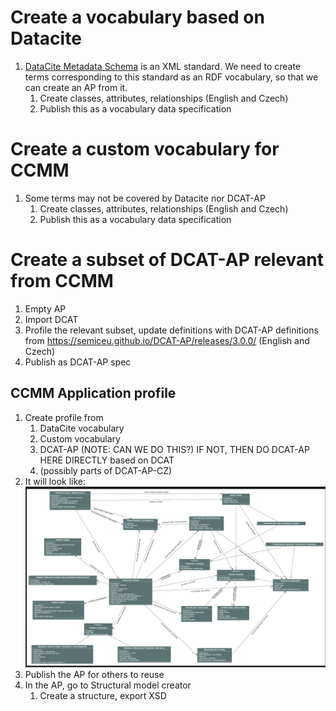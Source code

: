 # Create a vocabulary based on Datacite
1. [DataCite Metadata Schema](https://schema.datacite.org/) is an XML standard. We need to create terms corresponding to this standard as an RDF vocabulary, so that we can create an AP from it.
   1. Create classes, attributes, relationships (English and Czech)
   2. Publish this as a vocabulary data specification

# Create a custom vocabulary for CCMM
1. Some terms may not be covered by Datacite nor DCAT-AP
   1. Create classes, attributes, relationships (English and Czech)
   2. Publish this as a vocabulary data specification

# Create a subset of DCAT-AP relevant from CCMM
1. Empty AP
2. Import DCAT
3. Profile the relevant subset, update definitions with DCAT-AP definitions from https://semiceu.github.io/DCAT-AP/releases/3.0.0/ (English and Czech)
4. Publish as DCAT-AP spec

## CCMM Application profile
1. Create profile from
   1. DataCite vocabulary
   2. Custom vocabulary
   3. DCAT-AP (NOTE: CAN WE DO THIS?) IF NOT, THEN DO DCAT-AP HERE DIRECTLY based on DCAT
   4. (possibly parts of DCAT-AP-CZ)
2. It will look like:
   ![CCMM](ccmm.webp)
3. Publish the AP for others to reuse
4. In the AP, go to Structural model creator
   1. Create a structure, export XSD